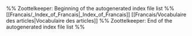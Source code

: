 %% Zoottelkeeper: Beginning of the autogenerated index file list  %%
 [[Francais/_Index_of_Francais|_Index_of_Francais]]
 [[Francais/Vocabulaire des articles|Vocabulaire des articles]]
%% Zoottelkeeper: End of the autogenerated index file list  %%
